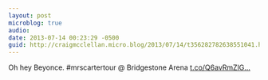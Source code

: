 ```yaml
---
layout: post
microblog: true
audio: 
date: 2013-07-14 00:23:29 -0500
guid: http://craigmcclellan.micro.blog/2013/07/14/t356282782638551041.html
---
```

Oh hey Beyonce. #mrscartertour @ Bridgestone Arena [t.co/Q6avRmZlG...](http://t.co/Q6avRmZlGL)
